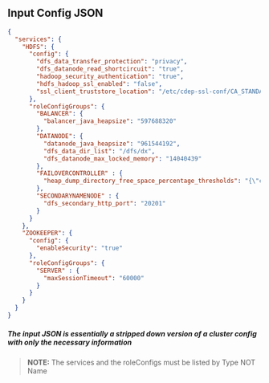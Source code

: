 ## Input Config JSON

```json
{
  "services": {
    "HDFS": {
      "config": {
        "dfs_data_transfer_protection": "privacy",
        "dfs_datanode_read_shortcircuit": "true",
        "hadoop_security_authentication": "true",
        "hdfs_hadoop_ssl_enabled": "false",
        "ssl_client_truststore_location": "/etc/cdep-ssl-conf/CA_STANDARDS/truststore.jks"
      },
      "roleConfigGroups": {
        "BALANCER": {
          "balancer_java_heapsize": "597688320"
        },
        "DATANODE": {
          "datanode_java_heapsize": "961544192",
          "dfs_data_dir_list": "/dfs/dx",
          "dfs_datanode_max_locked_memory": "14040439"
        },
        "FAILOVERCONTROLLER" : {
          "heap_dump_directory_free_space_percentage_thresholds": "{\"critical\":\"10.0\",\"warning\":\"20.0\"}"
        },
        "SECONDARYNAMENODE" : {
          "dfs_secondary_http_port": "20201"
        }
      }
    },
    "ZOOKEEPER": {
      "config": {
        "enableSecurity": "true"
      },
      "roleConfigGroups": {
        "SERVER" : {
          "maxSessionTimeout": "60000"
        }
      }
    }
  }
}

```
##### The input JSON is essentially a stripped down version of a cluster config with only the necessary information

> **NOTE:** The services and the roleConfigs must be listed by Type NOT Name

